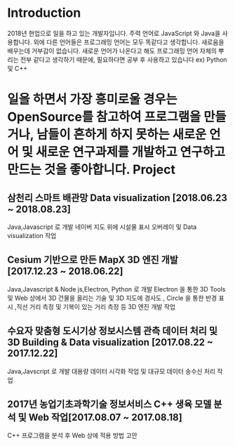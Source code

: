 Introduction
=============
2018년 현업으로 일을 하고 있는 개발자입니다. 주력 언어로 JavaScript 와 Java을 사용합니다. 
외에 다른 언어들은 프로그래밍 언어는 모두 똑같다고 생각합니다. 새로움을 배우는데 거부감이 없습니다. 새로운 언어가 나온다고 해도 프로그래밍 언어 자체의 뿌리는 전부 같다고 생각하기 때문에, 필요하다면 공부 후 사용하고 있습니다 ex) Python 및 C++

일을 하면서 가장 흥미로울 경우는 OpenSource를 참고하여 프로그램을 만들거나, 
남들이 흔하게 하지 못하는 새로운 언어 및 새로운 연구과제를 개발하고 연구하고 만드는 것을 좋아합니다.
Project
=============

삼천리 스마트 배관망 Data visualization [2018.06.23 ~ 2018.08.23] 
--------------------------

Java,Javascript 로 개발 네이버 지도 위에 시설물 표시 오버레이 및 Data visualization 작업


Cesium 기반으로 만든 MapX 3D 엔진 개발[2017.12.23 ~ 2018.06.22] 
--------------------------
Java,Javascript & Node js,Electron, Python 로 개발 Electron 을 통한 3D Tools 및 Web 상에서 3D 건물을 올리는 기술 및
3D 지도에 경사도 , Circle 을 통한 반경 표시 ,직선 거리 측정 및 기복이 있는 거리 측정 등 3D 엔진 개발 작업 


수요자 맞춤형 도시기상 정보시스템 관측 데이터 처리 및 3D Building & Data visualization [2017.08.22 ~ 2017.12.22]
--------------------------
Java,Javscript 로 개발 대용량 데이터 시각화 작업 및 대규모 데이터 송수신 처리 작업





2017년 농업기초과학기술 정보서비스 C++ 생육 모델 분석 및 Web 작업[2017.08.07 ~ 2017.08.18]
--------------------------
C++ 프로그램을 분석 후 Web 상에 적용 방법 고안
